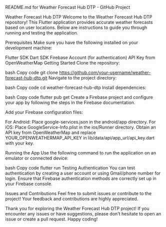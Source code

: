 
README.md for Weather Forecast Hub DTP - GitHub Project

Weather Forecast Hub DTP
Welcome to the Weather Forecast Hub DTP repository! This Flutter application provides accurate weather forecasts based on user locations. Below are instructions to guide you through running and testing the application.

Prerequisites
Make sure you have the following installed on your development machine:

Flutter SDK
Dart SDK
Firebase Account (for authentication)
API Key from OpenWeatherMap
Getting Started
Clone the repository:

bash
Copy code
git clone https://github.com/your-username/weather-forecast-hub-dtp.git
Navigate to the project directory:

bash
Copy code
cd weather-forecast-hub-dtp
Install dependencies:

bash
Copy code
flutter pub get
Create a Firebase project and configure your app by following the steps in the Firebase documentation.

Add your Firebase configuration files:

For Android: Place google-services.json in the android/app directory.
For iOS: Place GoogleService-Info.plist in the ios/Runner directory.
Obtain an API key from OpenWeatherMap and replace YOUR_OPENWEATHERMAP_API_KEY in lib/data/api/app_url/api_key.dart with your key.

Running the App
Use the following command to run the application on an emulator or connected device:

bash
Copy code
flutter run
Testing Authentication
You can test authentication by creating a user account or using Gmail/phone number for login. Ensure that Firebase authentication methods are correctly set up in your Firebase console.

Issues and Contributions
Feel free to submit issues or contribute to the project! Your feedback and contributions are highly appreciated.

Thank you for exploring the Weather Forecast Hub DTP project! If you encounter any issues or have suggestions, please don't hesitate to open an issue or create a pull request. Happy coding!
